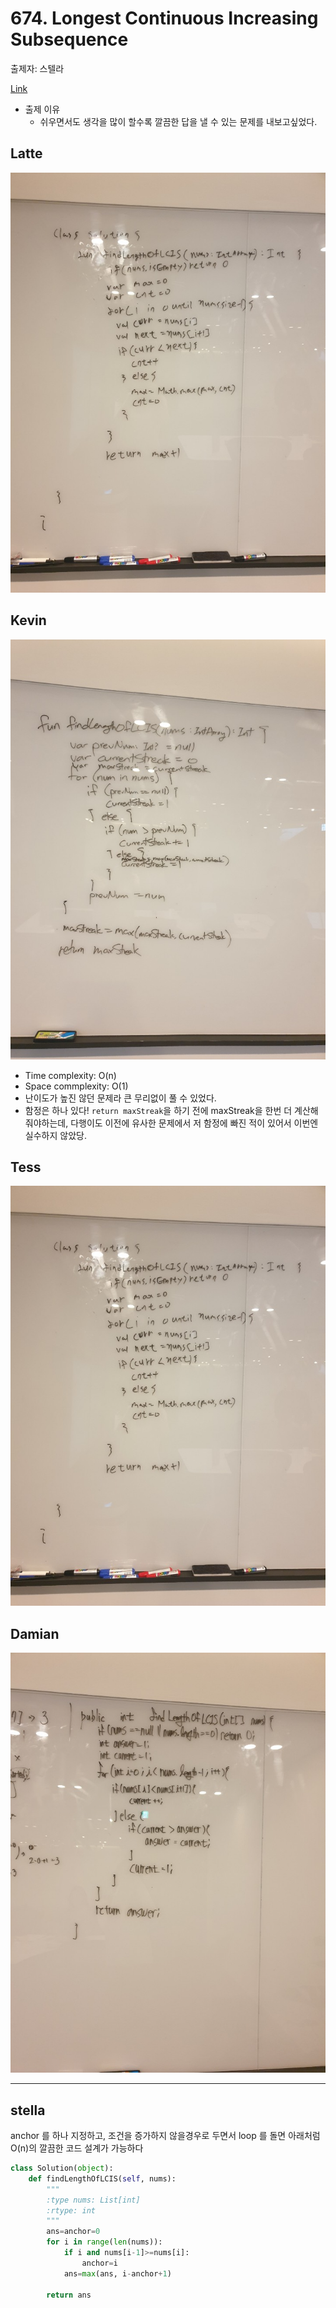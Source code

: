 # 674. Longest Continuous Increasing Subsequence

출제자: 스텔라

[Link](https://leetcode.com/problems/longest-continuous-increasing-subsequence/)

- 출제 이유
  - 쉬우면서도 생각을 많이 할수록 깔끔한 답을 낼 수 있는 문제를 내보고싶었다.

## Latte
![](./images/20200105_674_latte.jpeg)

## Kevin
![](./images/20200105_674_kevin.jpeg)

- Time complexity: O(n)
- Space commplexity: O(1)
- 난이도가 높진 않던 문제라 큰 무리없이 풀 수 있었다.
- 함정은 하나 있다! ```return maxStreak```을 하기 전에 maxStreak을 한번 더 계산해줘야하는데, 다행이도 이전에 유사한 문제에서 저 함정에 빠진 적이 있어서 이번엔 실수하지 않았당.

## Tess
![](./images/20200105_674_latte.jpeg)

## Damian
![](./images/20200105_674_damian.jpeg)


---
## stella
anchor 를 하나 지정하고, 조건을 증가하지 않을경우로 두면서 loop 를 돌면 아래처럼 O(n)의 깔끔한 코드 설계가 가능하다
```python
class Solution(object):
    def findLengthOfLCIS(self, nums):
        """
        :type nums: List[int]
        :rtype: int
        """
        ans=anchor=0
        for i in range(len(nums)):
            if i and nums[i-1]>=nums[i]:
                anchor=i
            ans=max(ans, i-anchor+1)
            
        return ans
```
